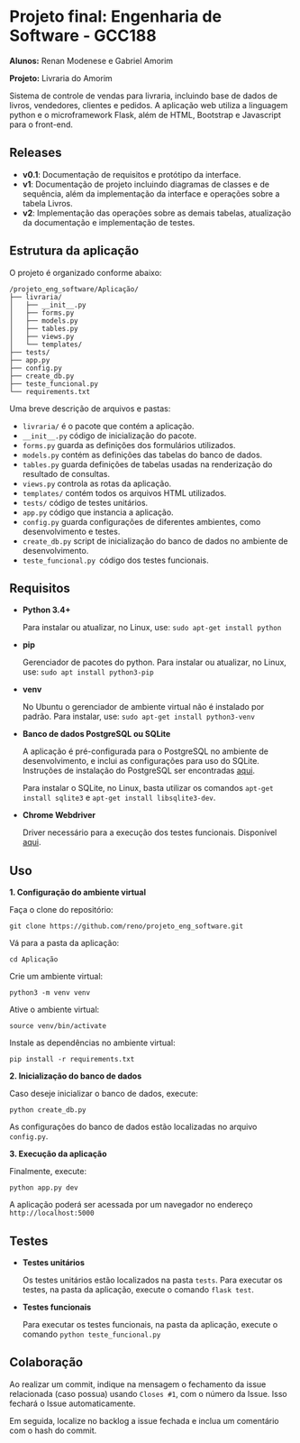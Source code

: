 # Projeto final: Engenharia de Software - GCC188

**Alunos:** Renan Modenese e Gabriel Amorim

**Projeto:** Livraria do Amorim

Sistema de controle de vendas para livraria, incluindo base de dados de livros, vendedores, clientes e pedidos. A aplicação web utiliza a linguagem python e o microframework Flask, além de HTML, Bootstrap e Javascript para o front-end.



## Releases

*  **v0.1**: Documentação de requisitos e protótipo da interface.
*  **v1**: Documentação de projeto incluindo diagramas de classes e de sequência, além da implementação da interface e operações sobre a tabela Livros. 
*  **v2**: Implementação das operações sobre as demais tabelas, atualização da documentação e implementação de testes. 



## Estrutura da aplicação

O projeto é organizado conforme abaixo:

```
/projeto_eng_software/Aplicação/
├── livraria/
│   ├── __init__.py
│   ├── forms.py
│   ├── models.py
│   ├── tables.py
│   ├── views.py
│   └── templates/
├── tests/
├── app.py  
├── config.py
├── create_db.py
├── teste_funcional.py
└── requirements.txt
```

Uma breve descrição de arquivos e pastas:

* `livraria/` é o pacote que contém a aplicação.
* `__init__.py` código de inicialização do pacote. 
* `forms.py` guarda as definições dos formulários utilizados.
* `models.py` contém as definições das tabelas do banco de dados.
* `tables.py` guarda definições de tabelas usadas na renderização do resultado de consultas.
* `views.py` controla as rotas da aplicação.
* `templates/` contém todos os arquivos HTML utilizados.
* `tests/`  código de testes unitários.
* `app.py` código que instancia a aplicação.
* `config.py` guarda configurações de diferentes ambientes, como desenvolvimento e testes.
* `create_db.py` script de inicialização do banco de dados no ambiente de desenvolvimento.
* `teste_funcional.py `código dos testes funcionais.



## Requisitos

* **Python 3.4+**

  Para instalar ou atualizar, no Linux, use: `sudo apt-get install python`
  
* **pip**

  Gerenciador de pacotes do python. Para instalar ou atualizar, no Linux, use: `sudo apt install python3-pip`

* **venv**

  No Ubuntu o gerenciador de ambiente virtual não é instalado por padrão. Para instalar, use: `sudo apt-get install python3-venv`

* **Banco de dados PostgreSQL ou SQLite**

  A aplicação é pré-configurada para o PostgreSQL no ambiente de desenvolvimento, e inclui as configurações para uso do SQLite. Instruções de instalação do PostgreSQL ser encontradas [aqui](https://www.postgresql.org/download/).
  
  Para instalar o SQLite, no Linux, basta utilizar os comandos `apt-get install sqlite3` e   `apt-get install libsqlite3-dev`.
  
* **Chrome Webdriver**
  
  Driver necessário para a execução dos testes funcionais. Disponível [aqui](http://chromedriver.chromium.org/downloads).

## Uso

**1. Configuração do ambiente virtual**

Faça o clone do repositório:

`git clone https://github.com/reno/projeto_eng_software.git`

Vá para a pasta da aplicação:

`cd Aplicação`

Crie um ambiente virtual:

`python3 -m venv venv`

Ative o ambiente virtual:

`source venv/bin/activate`

Instale as dependências no ambiente virtual:

`pip install -r requirements.txt`

**2. Inicialização do banco de dados**

Caso deseje inicializar o banco de dados, execute:

`python create_db.py`

As configurações do banco de dados estão localizadas no arquivo `config.py`.

**3. Execução da aplicação**

Finalmente, execute:

`python app.py dev`

A aplicação poderá ser acessada por um navegador no endereço `http://localhost:5000`



## Testes

* **Testes unitários**

  Os testes unitários estão localizados na pasta `tests`.  Para executar os testes, na pasta da aplicação, execute o comando `flask test`.

* **Testes funcionais**

  Para executar os testes funcionais, na pasta da aplicação, execute o comando `python teste_funcional.py`



## Colaboração

Ao realizar um commit, indique na mensagem o fechamento da issue relacionada (caso possua) usando `Closes #1`, com o número da Issue. Isso fechará o Issue automaticamente.

Em seguida, localize no backlog a issue fechada  e inclua um comentário com o hash do commit.


